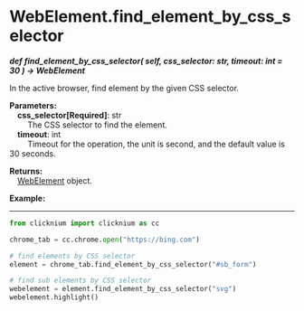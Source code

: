 # WebElement.find_element_by_css_selector
***def find_element_by_css_selector(
        self,
        css_selector: str,
        timeout: int = 30
    ) -> WebElement***  

In the active browser, find element by the given CSS selector.

**Parameters:**  
    &emsp;**css_selector[Required]**: str     
        &emsp;&emsp; The CSS selector to find the element.   
    &emsp;**timeout**: int  
        &emsp;&emsp; Timeout for the operation, the unit is second, and the default value is 30 seconds.

**Returns:**  
    &emsp;[WebElement](./webelement.md) object.

**Example:**
***
```python
from clicknium import clicknium as cc

chrome_tab = cc.chrome.open("https://bing.com")

# find elements by CSS selector
element = chrome_tab.find_element_by_css_selector("#sb_form")

# find sub elements by CSS selector
webelement = element.find_element_by_css_selector("svg")
webelement.highlight()

```
